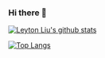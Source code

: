 ### Hi there 👋

[![Leyton Liu's github stats](https://github-readme-stats.vercel.app/api?username=leytonliu&count_private=true&show_icons=true)](https://github.com/anuraghazra/github-readme-stats)

[![Top Langs](https://github-readme-stats.vercel.app/api/top-langs/?username=leytonliu)](https://github.com/anuraghazra/github-readme-stats)

